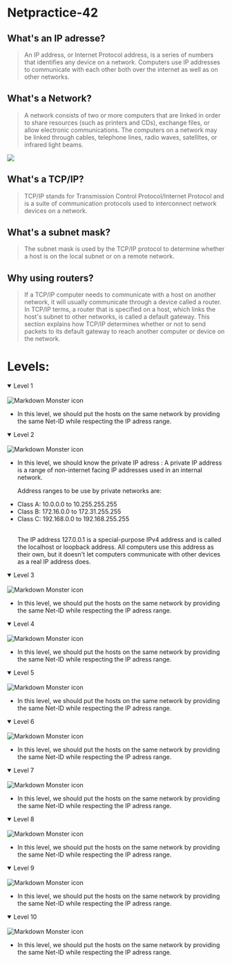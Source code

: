 # Netpractice-42

## What's an IP adresse?
> An IP address, or Internet Protocol address, is a series of numbers that identifies any device on a network. Computers use IP addresses to communicate with each other both over the internet as well as on other networks.

## What's a Network?
> A network consists of two or more computers that are linked in order to share resources (such as printers and CDs), exchange files, or allow electronic communications. The computers on a network may be linked through cables, telephone lines, radio waves, satellites, or infrared light beams.

<tr>
<img src="https://ewgqz2vh7kv.exactdn.com/wp-content/uploads/2021/12/IP-Address-Explained-1024x512.jpeg?strip=all&lossy=1&ssl=1"></img>
</tr>


## What's a TCP/IP?
> TCP/IP stands for Transmission Control Protocol/Internet Protocol and is a suite of communication protocols used to interconnect network devices on a network.
## What's a subnet mask?
>  The subnet mask is used by the TCP/IP protocol to determine whether a host is on the local subnet or on a remote network.

## Why using routers?

> If a TCP/IP computer needs to communicate with a host on another network, it will usually communicate through a device called a router. In TCP/IP terms, a router that is specified on a host, which links the host's subnet to other networks, is called a default gateway. This section explains how TCP/IP determines whether or not to send packets to its default gateway to reach another computer or device on the network.

# Levels: 
<details open>
<summary>Level 1</summary>
<br>
<img src="img/Screen Shot 2022-07-23 at 5.33.30 PM.png" alt="Markdown Monster icon"></img>
<br>
<ul>
<li>In this level, we should put the hosts on the same network by providing the same Net-ID while respecting the IP adress range.</li>
</ul>

</details>
<details open>
<summary>Level 2</summary>
<br>
<img src="img/Screen Shot 2022-07-23 at 5.33.30 PM.png" alt="Markdown Monster icon"></img>
<br>
<ul>
<li>In this level, we should know the private IP adress : A private IP address is a range of non-internet facing IP addresses used in an internal network.</li>
<p>Address ranges to be use by private networks are:</p>

<li>Class A: 10.0.0.0 to 10.255.255.255</li>
<li>Class B: 172.16.0.0 to 172.31.255.255</li>
<li>Class C: 192.168.0.0 to 192.168.255.255</li>
<br>
<p>The IP address 127.0.0.1 is a special-purpose IPv4 address and is called the localhost or loopback address. All computers use this address as their own, but it doesn't let computers communicate with other devices as a real IP address does.</p>
</ul>

</details>

<details open>
<summary>Level 3</summary>
<br>
<img src="img/Screen Shot 2022-07-23 at 5.33.30 PM.png" alt="Markdown Monster icon"></img>
<br>
<ul>
<li>In this level, we should put the hosts on the same network by providing the same Net-ID while respecting the IP adress range.</li>
</ul>

</details>
<details open>
<summary>Level 4</summary>
<br>
<img src="img/Screen Shot 2022-07-23 at 5.33.30 PM.png" alt="Markdown Monster icon"></img>
<br>
<ul>
<li>In this level, we should put the hosts on the same network by providing the same Net-ID while respecting the IP adress range.</li>
</ul>

</details>
<details open>
<summary>Level 5</summary>
<br>
<img src="img/Screen Shot 2022-07-23 at 5.33.30 PM.png" alt="Markdown Monster icon"></img>
<br>
<ul>
<li>In this level, we should put the hosts on the same network by providing the same Net-ID while respecting the IP adress range.</li>
</ul>

</details>

<details open>
<summary>Level 6</summary>
<br>
<img src="img/Screen Shot 2022-07-23 at 5.33.30 PM.png" alt="Markdown Monster icon"></img>
<br>
<ul>
<li>In this level, we should put the hosts on the same network by providing the same Net-ID while respecting the IP adress range.</li>
</ul>

</details>
<details open>
<summary>Level 7</summary>
<br>
<img src="img/Screen Shot 2022-07-23 at 5.33.30 PM.png" alt="Markdown Monster icon"></img>
<br>
<ul>
<li>In this level, we should put the hosts on the same network by providing the same Net-ID while respecting the IP adress range.</li>
</ul>

</details>
<details open>
<summary>Level 8</summary>
<br>
<img src="img/Screen Shot 2022-07-23 at 5.33.30 PM.png" alt="Markdown Monster icon"></img>
<br>
<ul>
<li>In this level, we should put the hosts on the same network by providing the same Net-ID while respecting the IP adress range.</li>
</ul>

</details>
<details open>
<summary>Level 9</summary>
<br>
<img src="img/Screen Shot 2022-07-23 at 5.33.30 PM.png" alt="Markdown Monster icon"></img>
<br>
<ul>
<li>In this level, we should put the hosts on the same network by providing the same Net-ID while respecting the IP adress range.</li>
</ul>

</details>

<details open>
<summary>Level 10</summary>
<br>
<img src="img/Screen Shot 2022-07-23 at 5.33.30 PM.png" alt="Markdown Monster icon"></img>
<br>
<ul>
<li>In this level, we should put the hosts on the same network by providing the same Net-ID while respecting the IP adress range.</li>
</ul>

